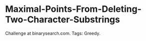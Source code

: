 # Maximal-Points-From-Deleting-Two-Character-Substrings
Challenge at binarysearch.com. Tags: Greedy.
